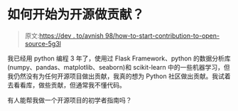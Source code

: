 # 如何开始为开源做贡献？

> 原文:[https://dev . to/avnish 98/how-to-start-contribution-to-open-source-5g3l](https://dev.to/avnish98/how-to-start-contributing-to-open-source-5g3l)

我已经用 python 编程 3 年了，使用过 Flask Framework、python 的数据分析库(numpy、pandas、matplotlib、seaborn)和 scikit-learn 中的一些机器学习，但我仍然没有为任何开源项目做出贡献，我真的想为 Python 社区做出贡献。我试着去看看库，做些贡献，但通常我不懂代码。

有人能帮我做一个开源项目的初学者指南吗？